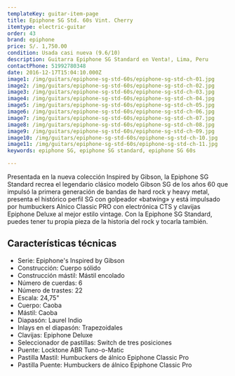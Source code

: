 ```yaml
---
templateKey: guitar-item-page
title: Epiphone SG Std. 60s Vint. Cherry
itemtype: electric-guitar
order: 43
brand: epiphone
price: S/. 1,750.00
condition: Usada casi nueva (9.6/10)
description: Guitarra Epiphone SG Standard en Venta!, Lima, Peru
contactPhone: 51992780348
date: 2016-12-17T15:04:10.000Z
image1: /img/guitars/epiphone-sg-std-60s/epiphone-sg-std-ch-01.jpg
image2: /img/guitars/epiphone-sg-std-60s/epiphone-sg-std-ch-02.jpg
image3: /img/guitars/epiphone-sg-std-60s/epiphone-sg-std-ch-03.jpg
image4: /img/guitars/epiphone-sg-std-60s/epiphone-sg-std-ch-04.jpg
image5: /img/guitars/epiphone-sg-std-60s/epiphone-sg-std-ch-05.jpg
image6: /img/guitars/epiphone-sg-std-60s/epiphone-sg-std-ch-06.jpg
image7: /img/guitars/epiphone-sg-std-60s/epiphone-sg-std-ch-07.jpg
image8: /img/guitars/epiphone-sg-std-60s/epiphone-sg-std-ch-08.jpg
image9: /img/guitars/epiphone-sg-std-60s/epiphone-sg-std-ch-09.jpg
image10: /img/guitars/epiphone-sg-std-60s/epiphone-sg-std-ch-10.jpg
image11: /img/guitars/epiphone-sg-std-60s/epiphone-sg-std-ch-11.jpg
keywords: epiphone SG, epiphone SG standard, epiphone SG 60s

---
```

Presentada en la nueva colección Inspired by Gibson, la Epiphone SG Standard recrea el legendario clásico modelo Gibson SG de los años 60 que impulsó la primera generación de bandas de hard rock y heavy metal, presenta el histórico perfil SG con golpeador «batwing» y está impulsado por humbuckers Alnico Classic PRO con electrónica CTS y clavijas Epiphone Deluxe al mejor estilo vintage. Con la Epiphone SG Standard, puedes tener tu propia pieza de la historia del rock y tocarla también.

## Características técnicas

* Serie: Epiphone's Inspired by Gibson
* Construcción: Cuerpo sólido
* Construcción mástil: Mástil encolado
* Número de cuerdas: 6
* Número de trastes: 22
* Escala: 24,75"
* Cuerpo: Caoba
* Mástil: Caoba
* Diapasón: Laurel Indio
* Inlays en el diapasón: Trapezoidales
* Clavijas: Epiphone Deluxe
* Seleccionador de pastillas: Switch de tres posiciones
* Puente: Locktone ABR Tuno-o-Matic
* Pastilla Mastil: Humbuckers de álnico Epiphone Classic Pro
* Pastilla Puente: Humbuckers de álnico Epiphone Classic Pro
